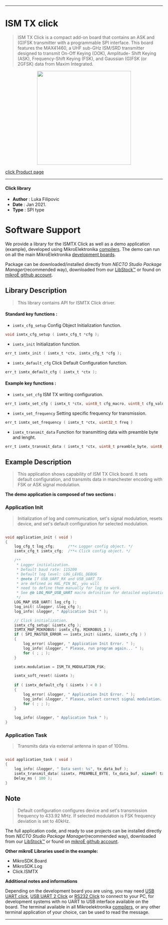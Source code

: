 
---
# ISM TX click

> ISM TX Click is a compact add-on board that contains an ASK and (G)FSK transmitter with a programmable SPI interface. This board features the MAX41460, a UHF sub-GHz ISM/SRD transmitter designed to transmit On-Off Keying (OOK), Amplitude- Shift Keying (ASK), Frequency-Shift Keying (FSK), and Gaussian (G)FSK (or 2GFSK) data from Maxim Integrated. 

<p align="center">
  <img src="https://download.mikroe.com/images/click_for_ide/ismtx_click.png" height=300px>
</p>

[click Product page](https://www.mikroe.com/ism-tx-click)

---


#### Click library

- **Author**        : Luka Filipovic
- **Date**          : Jan 2021.
- **Type**          : SPI type


# Software Support

We provide a library for the ISMTX Click
as well as a demo application (example), developed using MikroElektronika
[compilers](https://www.mikroe.com/necto-studio).
The demo can run on all the main MikroElektronika [development boards](https://www.mikroe.com/development-boards).

Package can be downloaded/installed directly from *NECTO Studio Package Manager*(recommended way), downloaded from our [LibStock&trade;](https://libstock.mikroe.com) or found on [mikroE github account](https://github.com/MikroElektronika/mikrosdk_click_v2/tree/master/clicks).

## Library Description

> This library contains API for ISMTX Click driver.

#### Standard key functions :

- `ismtx_cfg_setup` Config Object Initialization function.
```c
void ismtx_cfg_setup ( ismtx_cfg_t *cfg );
```

- `ismtx_init` Initialization function.
```c
err_t ismtx_init ( ismtx_t *ctx, ismtx_cfg_t *cfg );
```

- `ismtx_default_cfg` Click Default Configuration function.
```c
err_t ismtx_default_cfg ( ismtx_t *ctx );
```

#### Example key functions :

- `ismtx_set_cfg` ISM TX writing configuration.
```c
err_t ismtx_set_cfg ( ismtx_t *ctx, uint8_t cfg_macro, uint8_t cfg_value )
```

- `ismtx_set_frequency` Setting specific frequency for transmission.
```c
err_t ismtx_set_frequency ( ismtx_t *ctx, uint32_t freq )
```

- `ismtx_transmit_data` Function for transmitting data with preamble byte and lenght.
```c
err_t ismtx_transmit_data ( ismtx_t *ctx, uint8_t preamble_byte, uint8_t *tx_data, uint8_t tx_data_len );
```

## Example Description

> This application shows capability of ISM TX Click board. 
It sets default configuration, and transmits data in 
manchester encoding with FSK or ASK signal modulation.

**The demo application is composed of two sections :**

### Application Init

> Initialization of log and communication, set's signal modulation, 
 resets device, and set's default configuration for selected modulation.

```c

void application_init ( void ) 
{
    log_cfg_t log_cfg;      /**< Logger config object. */
    ismtx_cfg_t ismtx_cfg;  /**< Click config object. */

    /** 
     * Logger initialization.
     * Default baud rate: 115200
     * Default log level: LOG_LEVEL_DEBUG
     * @note If USB_UART_RX and USB_UART_TX 
     * are defined as HAL_PIN_NC, you will 
     * need to define them manually for log to work. 
     * See @b LOG_MAP_USB_UART macro definition for detailed explanation.
     */
    LOG_MAP_USB_UART( log_cfg );
    log_init( &logger, &log_cfg );
    log_info( &logger, " Application Init " );

    // Click initialization.
    ismtx_cfg_setup( &ismtx_cfg );
    ISMTX_MAP_MIKROBUS( ismtx_cfg, MIKROBUS_1 );
    if ( SPI_MASTER_ERROR == ismtx_init( &ismtx, &ismtx_cfg ) ) 
    {
        log_error( &logger, " Application Init Error. " );
        log_info( &logger, " Please, run program again... " );
        for ( ; ; );
    }

    ismtx.modulation = ISM_TX_MODULATION_FSK;

    ismtx_soft_reset( &ismtx );
    
    if ( ismtx_default_cfg ( &ismtx ) < 0 )
    {
        log_error( &logger, " Application Init Error. " );
        log_info( &logger, " Please, select correct signal modulation... " );
        for ( ; ; );
    }
    
    log_info( &logger, " Application Task " );
}

```

### Application Task

> Transmits data via external antenna in span of 100ms.

```c

void application_task ( void ) 
{
    log_info( &logger, " Data sent: %s", tx_data_buf );
    ismtx_transmit_data( &ismtx, PREAMBLE_BYTE, tx_data_buf, sizeof( tx_data_buf ) );
    Delay_ms ( 100 );
}

```

## Note

> Default configuration configures device and set's transmission frequency to 433.92 MHz.
 If selected modulation is FSK frequency deviation is set to 40kHz.

The full application code, and ready to use projects can be installed directly from *NECTO Studio Package Manager*(recommended way), downloaded from our [LibStock&trade;](https://libstock.mikroe.com) or found on [mikroE github account](https://github.com/MikroElektronika/mikrosdk_click_v2/tree/master/clicks).

**Other mikroE Libraries used in the example:**

- MikroSDK.Board
- MikroSDK.Log
- Click.ISMTX

**Additional notes and informations**

Depending on the development board you are using, you may need
[USB UART click](https://shop.mikroe.com/usb-uart-click),
[USB UART 2 Click](https://shop.mikroe.com/usb-uart-2-click) or
[RS232 Click](https://shop.mikroe.com/rs232-click) to connect to your PC, for
development systems with no UART to USB interface available on the board. The
terminal available in all Mikroelektronika
[compilers](https://shop.mikroe.com/compilers), or any other terminal application
of your choice, can be used to read the message.

---
